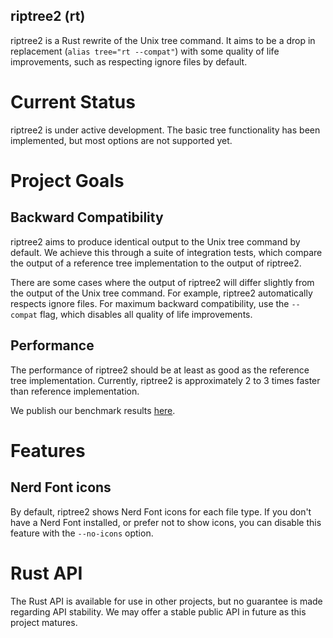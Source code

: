 riptree2 (rt)
-------------

riptree2 is a Rust rewrite of the Unix tree command. It aims to be a drop in
replacement (`alias tree="rt --compat"`) with some quality of life improvements,
such as respecting ignore files by default.

# Current Status

riptree2 is under active development. The basic tree functionality has been
implemented, but most options are not supported yet.

# Project Goals

## Backward Compatibility

riptree2 aims to produce identical output to the Unix tree command by default.
We achieve this through a suite of integration tests, which compare the output
of a reference tree implementation to the output of riptree2.

There are some cases where the output of riptree2 will differ slightly from the
output of the Unix tree command. For example, riptree2 automatically respects
ignore files. For maximum backward compatibility, use the `--compat` flag, which
disables all quality of life improvements.

## Performance

The performance of riptree2 should be at least as good as the reference tree
implementation. Currently, riptree2 is approximately 2 to 3 times faster than
reference implementation.

We publish our benchmark results [here](https://bcheidemann.github.io/riptree2/criterion/report/).

# Features

## Nerd Font icons

By default, riptree2 shows Nerd Font icons for each file type. If you don't
have a Nerd Font installed, or prefer not to show icons, you can disable this
feature with the `--no-icons` option.

# Rust API

The Rust API is available for use in other projects, but no guarantee is made
regarding API stability. We may offer a stable public API in future as this
project matures.
